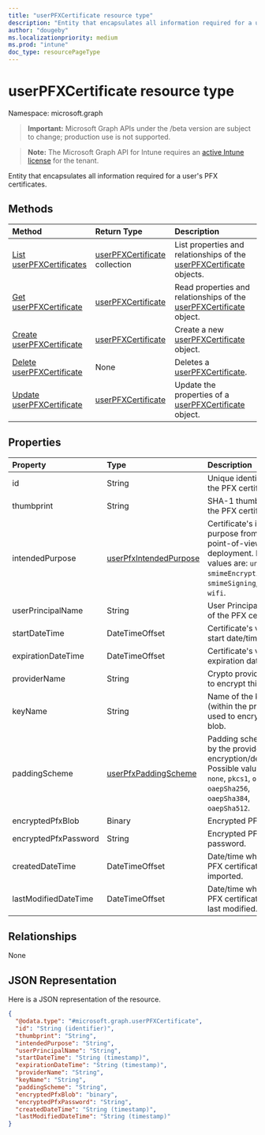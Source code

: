 ```yaml
---
title: "userPFXCertificate resource type"
description: "Entity that encapsulates all information required for a user's PFX certificates."
author: "dougeby"
ms.localizationpriority: medium
ms.prod: "intune"
doc_type: resourcePageType
---
```


# userPFXCertificate resource type

Namespace: microsoft.graph

> **Important:** Microsoft Graph APIs under the /beta version are subject to change; production use is not supported.

> **Note:** The Microsoft Graph API for Intune requires an [active Intune license](https://go.microsoft.com/fwlink/?linkid=839381) for the tenant.

Entity that encapsulates all information required for a user's PFX certificates.

## Methods
|Method|Return Type|Description|
|:---|:---|:---|
|[List userPFXCertificates](../api/intune-raimportcerts-userpfxcertificate-list.md)|[userPFXCertificate](../resources/intune-raimportcerts-userpfxcertificate.md) collection|List properties and relationships of the [userPFXCertificate](../resources/intune-raimportcerts-userpfxcertificate.md) objects.|
|[Get userPFXCertificate](../api/intune-raimportcerts-userpfxcertificate-get.md)|[userPFXCertificate](../resources/intune-raimportcerts-userpfxcertificate.md)|Read properties and relationships of the [userPFXCertificate](../resources/intune-raimportcerts-userpfxcertificate.md) object.|
|[Create userPFXCertificate](../api/intune-raimportcerts-userpfxcertificate-create.md)|[userPFXCertificate](../resources/intune-raimportcerts-userpfxcertificate.md)|Create a new [userPFXCertificate](../resources/intune-raimportcerts-userpfxcertificate.md) object.|
|[Delete userPFXCertificate](../api/intune-raimportcerts-userpfxcertificate-delete.md)|None|Deletes a [userPFXCertificate](../resources/intune-raimportcerts-userpfxcertificate.md).|
|[Update userPFXCertificate](../api/intune-raimportcerts-userpfxcertificate-update.md)|[userPFXCertificate](../resources/intune-raimportcerts-userpfxcertificate.md)|Update the properties of a [userPFXCertificate](../resources/intune-raimportcerts-userpfxcertificate.md) object.|

## Properties
|Property|Type|Description|
|:---|:---|:---|
|id|String|Unique identifier for the PFX certificate.|
|thumbprint|String|SHA-1 thumbprint of the PFX certificate.|
|intendedPurpose|[userPfxIntendedPurpose](../resources/intune-raimportcerts-userpfxintendedpurpose.md)|Certificate's intended purpose from the point-of-view of deployment. Possible values are: `unassigned`, `smimeEncryption`, `smimeSigning`, `vpn`, `wifi`.|
|userPrincipalName|String|User Principal Name of the PFX certificate.|
|startDateTime|DateTimeOffset|Certificate's validity start date/time.|
|expirationDateTime|DateTimeOffset|Certificate's validity expiration date/time.|
|providerName|String|Crypto provider used to encrypt this blob.|
|keyName|String|Name of the key (within the provider) used to encrypt the blob.|
|paddingScheme|[userPfxPaddingScheme](../resources/intune-raimportcerts-userpfxpaddingscheme.md)|Padding scheme used by the provider during encryption/decryption. Possible values are: `none`, `pkcs1`, `oaepSha1`, `oaepSha256`, `oaepSha384`, `oaepSha512`.|
|encryptedPfxBlob|Binary|Encrypted PFX blob.|
|encryptedPfxPassword|String|Encrypted PFX password.|
|createdDateTime|DateTimeOffset|Date/time when this PFX certificate was imported.|
|lastModifiedDateTime|DateTimeOffset|Date/time when this PFX certificate was last modified.|

## Relationships
None

## JSON Representation
Here is a JSON representation of the resource.
<!-- {
  "blockType": "resource",
  "keyProperty": "id",
  "@odata.type": "microsoft.graph.userPFXCertificate"
}
-->
``` json
{
  "@odata.type": "#microsoft.graph.userPFXCertificate",
  "id": "String (identifier)",
  "thumbprint": "String",
  "intendedPurpose": "String",
  "userPrincipalName": "String",
  "startDateTime": "String (timestamp)",
  "expirationDateTime": "String (timestamp)",
  "providerName": "String",
  "keyName": "String",
  "paddingScheme": "String",
  "encryptedPfxBlob": "binary",
  "encryptedPfxPassword": "String",
  "createdDateTime": "String (timestamp)",
  "lastModifiedDateTime": "String (timestamp)"
}
```




